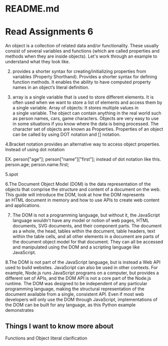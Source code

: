 # README.md

# Read Assignments 6

An object is a collection of related data and/or functionality. These usually consist of several variables and functions (which are called properties and methods when they are inside objects). Let's work through an example to understand what they look like.

2.  provides a shorter syntax for creating/initializing properties from variables (Property Shorthand). Provides a shorter syntax for defining function methods. It enables the ability to have computed property names in an object’s literal definition.

3. array is a single variable that is used to store different elements. It is often used when we want to store a list of elements and access them by a single variable. Array of objects: It stores multiple values in a single variable. The object can contain anything in the real world such as person names, cars, game characters. Objects are very easy to use in some situations if you know where the data is being processed. The character set of objects are known as Properties. Properties of an object can be called by using DOT notation and [] notation.

4.Bracket notation provides an alternative way to access object properties. Instead of using dot notation 

EX. 
person["age"];
person[“name”]["first"];   instead of dot notation like this.       person.age; person.name.first;

5.spot

6.The Document Object Model (DOM) is the data representation of the objects that comprise the structure and content of a document on the web. This guide will introduce the DOM, look at how the DOM represents an HTML document in memory and how to use APIs to create web content and applications.

7. The DOM is not a programming language, but without it, the JavaScript language wouldn't have any model or notion of web pages, HTML documents, SVG documents, and their component parts. The document as a whole, the head, tables within the document, table headers, text within the table cells, and all other elements in a document are parts of the document object model for that document. They can all be accessed and manipulated using the DOM and a scripting language like JavaScript.

8.The DOM is not part of the JavaScript language, but is instead a Web API used to build websites. JavaScript can also be used in other contexts. For example, Node.js runs JavaScript programs on a computer, but provides a different set of APIs, and the DOM API is not a core part of the Node.js runtime.
The DOM was designed to be independent of any particular programming language, making the structural representation of the document available from a single, consistent API. Even if most web developers will only use the DOM through JavaScript, implementations of the DOM can be built for any language, as this Python example demonstrates

## Things I want to know more about

Functions and Object literal clarification 